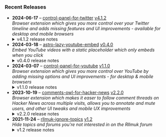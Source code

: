 ### Recent Releases

<!-- RECENT_RELEASES -->
<ul>
<li>
  <strong>2024-06-17</strong> – <a href="https://github.com/insin/control-panel-for-twitter">control-panel-for-twitter</a> <a href="https://github.com/insin/control-panel-for-twitter/releases/tag/v4.1.2">v4.1.2</a>
  <div><em>Browser extension which gives you more control over your Twitter timeline and adds missing features and UI improvements - available for desktop and mobile browsers</em></div>
  <details><summary>v4.1.2 release notes</summary><h2>Changes</h2>
<ul>
<li>Fixed hiding "Subscriber" indicators in replies from subscribers</li>
<li>Fixed handling the Subscribers tab in a user's followers/following page</li>
<li>Fixed fallback font for custom content when the main font rule isn't found</li>
<li>Fixed hiding the "Yeah! for Twitter" button on desktop when using that extension</li>
</ul>
<h2>Availability</h2>
<p>New versions have to be reviewed and published by each browser extension store before they're available for use.</p>
<p>This release is available in the following extension stores:</p>
<p><a href="https://apps.apple.com/app/id1668516167?platform=iphone" rel="nofollow"><img src="https://user-images.githubusercontent.com/226692/216768643-4756e33c-1e61-41a7-9c56-9bd80f10bcc9.png" alt="Apple App Store" style="max-width: 100%;"></a> <a href="https://chrome.google.com/webstore/detail/control-panel-for-twitter" rel="nofollow"><img src="https://user-images.githubusercontent.com/226692/212897023-9e66b1b0-e1cd-44df-a4f2-3d5bda80c5f8.png" alt="Chrome Web Store" style="max-width: 100%;"></a> <a href="https://addons.mozilla.org/firefox/addon/control-panel-for-twitter/" rel="nofollow"><img src="https://user-images.githubusercontent.com/226692/212897487-f3993495-2032-44a4-b0c6-1bd1d9cc56dd.png" alt="Firefox Add-ons" style="max-width: 100%;"></a></p>
<h2>Donate</h2>
<p>Support Control Panel for Twitter development with a tip:</p>
<p><a href="https://ko-fi.com/jbscript" rel="nofollow"><img src="https://private-user-images.githubusercontent.com/226692/330361609-c318a7d3-695e-448d-af15-ef0b934ae168.png?jwt=eyJhbGciOiJIUzI1NiIsInR5cCI6IkpXVCJ9.eyJpc3MiOiJnaXRodWIuY29tIiwiYXVkIjoicmF3LmdpdGh1YnVzZXJjb250ZW50LmNvbSIsImtleSI6ImtleTUiLCJleHAiOjE3MTg5MDM0MDksIm5iZiI6MTcxODkwMzEwOSwicGF0aCI6Ii8yMjY2OTIvMzMwMzYxNjA5LWMzMThhN2QzLTY5NWUtNDQ4ZC1hZjE1LWVmMGI5MzRhZTE2OC5wbmc_WC1BbXotQWxnb3JpdGhtPUFXUzQtSE1BQy1TSEEyNTYmWC1BbXotQ3JlZGVudGlhbD1BS0lBVkNPRFlMU0E1M1BRSzRaQSUyRjIwMjQwNjIwJTJGdXMtZWFzdC0xJTJGczMlMkZhd3M0X3JlcXVlc3QmWC1BbXotRGF0ZT0yMDI0MDYyMFQxNzA1MDlaJlgtQW16LUV4cGlyZXM9MzAwJlgtQW16LVNpZ25hdHVyZT0xN2U5YjE2OTVkZDkzN2Q0MTMxYTQwM2Q2YjJmMmFkZmQwZmVlMWM3NDNkYmZlNTFlYjA4YzAyODY3M2U4YmFjJlgtQW16LVNpZ25lZEhlYWRlcnM9aG9zdCZhY3Rvcl9pZD0wJmtleV9pZD0wJnJlcG9faWQ9MCJ9.AvlJ8EuV1DwqTeZTx1cqLagzOdgqSxpU5SEEv8ZIfvc" alt="Support me on Ko-fi" content-type-secured-asset="image/png" secured-asset-link="" style="max-width: 100%;"></a></p></details>
</li>
<li>
  <strong>2024-03-18</strong> – <a href="https://github.com/insin/astro-lazy-youtube-embed">astro-lazy-youtube-embed</a> <a href="https://github.com/insin/astro-lazy-youtube-embed/releases/tag/v0.4.0">v0.4.0</a>
  <div><em>Embed YouTube videos with a static placeholder which only embeds when you click</em></div>
  <details><summary>v0.4.0 release notes</summary><h3>Added</h3>
<ul>
<li>Added a <code>thumbnail</code> prop, enabling use of the alternate screenshot thumbnails YouTube provides</li>
<li>Added a <code>cookie</code> flag prop to opt-in to using <code>www.youtube.com/embed</code> instead of <code>www.youtube-nocookie.com/embed</code></li>
<li>Added JSDoc to props to improve editor DX</li>
</ul>
<h3>Changed</h3>
<ul>
<li>The embed now uses <code>www.youtube-nocookie.com/embed</code> by default</li>
<li>The static embed thumbnail <code>&lt;img&gt;</code> now uses <code>loading="lazy"</code> by default</li>
<li>The static embed now uses a black background, so there isn't a flash of gradient when the thumbnail <code>&lt;img&gt;</code> lazy-loads</li>
<li>The static embed now uses <code>i.ytimg.com</code> instead of <code>img.youtube.com</code> for the thumbnail <code>&lt;img&gt;</code>, as per the YouTube site and its API</li>
<li>The <code>modestbranding</code> embed parameter was deprecated by YouTube on August 15, 2023 and now has no effect - removed it from the <code>embedParams</code> defaults and marked it as deprecated</li>
<li>The <code>thumbnailRes</code> prop now also supports passing the <code>mq</code>/<code>hq</code>/<code>sd</code> abbreviations YouTube uses</li>
</ul>
<h3>Fixed</h3>
<ul>
<li>Fixed overriding defaulted <code>&lt;iframe&gt;</code> attributes - Astro doesn't merge attributes on HTML elements, so user-supplied attributes need to come first</li>
</ul></details>
</li>
<li>
  <strong>2024-03-07</strong> – <a href="https://github.com/insin/control-panel-for-youtube">control-panel-for-youtube</a> <a href="https://github.com/insin/control-panel-for-youtube/releases/tag/v1.1.0">v1.1.0</a>
  <div><em>Browser extension which gives you more control over YouTube by adding missing options and UI improvements - for desktop &amp; mobile browsers</em></div>
  <details><summary>v1.1.0 release notes</summary><ul>
<li>Fixed Firefox permission issues (the extension was disabled by default after install on all platforms, it had to be manually enabled every time in Firefox for Android, and the Permissions page was completely blank in Firefox for Android so permissions couldn't be granted) by using Manifest Version 2 instead for the Firefox version</li>
<li>Improved the Japanese translation (thanks <a class="user-mention notranslate" data-hovercard-type="user" data-hovercard-url="/users/Catastravia/hovercard" data-octo-click="hovercard-link-click" data-octo-dimensions="link_type:self" href="https://github.com/Catastravia">@Catastravia</a>)</li>
<li>Fixed disconnectObservers() only disconnecting page observers</li>
</ul>
<p>hideShareThanksClip:</p>
<ul>
<li>Added a new option to hide the Share/Thanks/Clip buttons under a video (not enabled by default)</li>
</ul>
<p>hideChannels:</p>
<ul>
<li>You can now hide a channel while watching one of its videos - a "Hide channel" item is added to the video's ⋯ menu</li>
<li>This becomes an "Unhide channel" menu item if the channel is already hidden</li>
</ul>
<p>hideOpenApp:</p>
<ul>
<li>Fixed hiding "Open App" links when using YouTube in Japanese</li>
</ul>
<p>hideSponsored:</p>
<ul>
<li>Fixed related videos being hidden in the mobile version at tablet sizes when they contained an ad</li>
</ul>
<hr>
<p>Available in the following extension stores:</p>
<p><a href="https://apps.apple.com/app/id6478456678?platform=mac" rel="nofollow"><img src="https://private-user-images.githubusercontent.com/226692/308588488-1ad45460-be0b-48ff-bbb4-6721e77e6537.png?jwt=eyJhbGciOiJIUzI1NiIsInR5cCI6IkpXVCJ9.eyJpc3MiOiJnaXRodWIuY29tIiwiYXVkIjoicmF3LmdpdGh1YnVzZXJjb250ZW50LmNvbSIsImtleSI6ImtleTUiLCJleHAiOjE3MTg5MDM0MDksIm5iZiI6MTcxODkwMzEwOSwicGF0aCI6Ii8yMjY2OTIvMzA4NTg4NDg4LTFhZDQ1NDYwLWJlMGItNDhmZi1iYmI0LTY3MjFlNzdlNjUzNy5wbmc_WC1BbXotQWxnb3JpdGhtPUFXUzQtSE1BQy1TSEEyNTYmWC1BbXotQ3JlZGVudGlhbD1BS0lBVkNPRFlMU0E1M1BRSzRaQSUyRjIwMjQwNjIwJTJGdXMtZWFzdC0xJTJGczMlMkZhd3M0X3JlcXVlc3QmWC1BbXotRGF0ZT0yMDI0MDYyMFQxNzA1MDlaJlgtQW16LUV4cGlyZXM9MzAwJlgtQW16LVNpZ25hdHVyZT00ZjdiYmFhYThhZWE5Njc4YmMzYzdiZDVkZDc3NTZjMWNjNmRhNzc3MWY4M2Q4OTRmZDU5M2Y2OTZjMjMxOTlmJlgtQW16LVNpZ25lZEhlYWRlcnM9aG9zdCZhY3Rvcl9pZD0wJmtleV9pZD0wJnJlcG9faWQ9MCJ9.XqgM14uOVe2t1TaeWngeYjUkAW1TRnrzJy5eCdao0w8" alt="Mac App Store" content-type-secured-asset="image/png" secured-asset-link="" style="max-width: 100%;"></a> <a href="https://chromewebstore.google.com/detail/control-panel-for-youtube/lodcanccmfbpjjpnngindkkmiehimile" rel="nofollow"><img src="https://private-user-images.githubusercontent.com/226692/307584913-08b44d7b-61d5-49f2-9a76-607eb36fe407.png?jwt=eyJhbGciOiJIUzI1NiIsInR5cCI6IkpXVCJ9.eyJpc3MiOiJnaXRodWIuY29tIiwiYXVkIjoicmF3LmdpdGh1YnVzZXJjb250ZW50LmNvbSIsImtleSI6ImtleTUiLCJleHAiOjE3MTg5MDM0MDksIm5iZiI6MTcxODkwMzEwOSwicGF0aCI6Ii8yMjY2OTIvMzA3NTg0OTEzLTA4YjQ0ZDdiLTYxZDUtNDlmMi05YTc2LTYwN2ViMzZmZTQwNy5wbmc_WC1BbXotQWxnb3JpdGhtPUFXUzQtSE1BQy1TSEEyNTYmWC1BbXotQ3JlZGVudGlhbD1BS0lBVkNPRFlMU0E1M1BRSzRaQSUyRjIwMjQwNjIwJTJGdXMtZWFzdC0xJTJGczMlMkZhd3M0X3JlcXVlc3QmWC1BbXotRGF0ZT0yMDI0MDYyMFQxNzA1MDlaJlgtQW16LUV4cGlyZXM9MzAwJlgtQW16LVNpZ25hdHVyZT02NjhmMjdkOGM2MTg4ZWE0ZGRhNjkwNzg2MmVkY2Y3N2M4OGZkYTkxZDBlNDcxNTFmYWUzMWE5Zjg2YjJlNTU2JlgtQW16LVNpZ25lZEhlYWRlcnM9aG9zdCZhY3Rvcl9pZD0wJmtleV9pZD0wJnJlcG9faWQ9MCJ9.j1GvHkmLyhmur7oy22fTeHXIMG69BiQ1pmkK6SwsQe8" alt="Chrome Web Store" content-type-secured-asset="image/png" secured-asset-link="" style="max-width: 100%;"></a> <a href="https://addons.mozilla.org/firefox/addon/control-panel-for-youtube/" rel="nofollow"><img src="https://private-user-images.githubusercontent.com/226692/307636781-566d72e8-bd40-43a4-9118-1768946f5b20.png?jwt=eyJhbGciOiJIUzI1NiIsInR5cCI6IkpXVCJ9.eyJpc3MiOiJnaXRodWIuY29tIiwiYXVkIjoicmF3LmdpdGh1YnVzZXJjb250ZW50LmNvbSIsImtleSI6ImtleTUiLCJleHAiOjE3MTg5MDM0MDksIm5iZiI6MTcxODkwMzEwOSwicGF0aCI6Ii8yMjY2OTIvMzA3NjM2NzgxLTU2NmQ3MmU4LWJkNDAtNDNhNC05MTE4LTE3Njg5NDZmNWIyMC5wbmc_WC1BbXotQWxnb3JpdGhtPUFXUzQtSE1BQy1TSEEyNTYmWC1BbXotQ3JlZGVudGlhbD1BS0lBVkNPRFlMU0E1M1BRSzRaQSUyRjIwMjQwNjIwJTJGdXMtZWFzdC0xJTJGczMlMkZhd3M0X3JlcXVlc3QmWC1BbXotRGF0ZT0yMDI0MDYyMFQxNzA1MDlaJlgtQW16LUV4cGlyZXM9MzAwJlgtQW16LVNpZ25hdHVyZT1lZDE3YWYxMDE2NDkwYzg3NmNkOGI3NThjMjRmNmE4MzlkNGQ2MTk3MjQ2Yzk0ZmVhYWFhNTk2OTUxYzg0ZDQ2JlgtQW16LVNpZ25lZEhlYWRlcnM9aG9zdCZhY3Rvcl9pZD0wJmtleV9pZD0wJnJlcG9faWQ9MCJ9.vNKWvbAKSykMH0tbDEMMJUNxJFkMtGtB_-dzPWdEmxs" alt="Mozilla Add-ons" content-type-secured-asset="image/png" secured-asset-link="" style="max-width: 100%;"></a> <a href="https://microsoftedge.microsoft.com/addons/detail/llinnalaegmbpmjonmfbpklchphiabfo" rel="nofollow"><img src="https://private-user-images.githubusercontent.com/226692/308582850-d5ccf576-df4a-48c8-b881-17c1e8a0c6df.png?jwt=eyJhbGciOiJIUzI1NiIsInR5cCI6IkpXVCJ9.eyJpc3MiOiJnaXRodWIuY29tIiwiYXVkIjoicmF3LmdpdGh1YnVzZXJjb250ZW50LmNvbSIsImtleSI6ImtleTUiLCJleHAiOjE3MTg5MDM0MDksIm5iZiI6MTcxODkwMzEwOSwicGF0aCI6Ii8yMjY2OTIvMzA4NTgyODUwLWQ1Y2NmNTc2LWRmNGEtNDhjOC1iODgxLTE3YzFlOGEwYzZkZi5wbmc_WC1BbXotQWxnb3JpdGhtPUFXUzQtSE1BQy1TSEEyNTYmWC1BbXotQ3JlZGVudGlhbD1BS0lBVkNPRFlMU0E1M1BRSzRaQSUyRjIwMjQwNjIwJTJGdXMtZWFzdC0xJTJGczMlMkZhd3M0X3JlcXVlc3QmWC1BbXotRGF0ZT0yMDI0MDYyMFQxNzA1MDlaJlgtQW16LUV4cGlyZXM9MzAwJlgtQW16LVNpZ25hdHVyZT01NTUyZmJjZjAxZjI2MGE5Y2Q4MmY0MWZmNjM3N2IxOGI3ZWQ4MTQ2MDMzOTVhODM5YTY1OGZjMDM2MWYzMzIxJlgtQW16LVNpZ25lZEhlYWRlcnM9aG9zdCZhY3Rvcl9pZD0wJmtleV9pZD0wJnJlcG9faWQ9MCJ9.AumUeftdxZ6anJ8NpSlWdoD9iukUFdC0Pexz-4LRINo" alt="Edge Add-ons" content-type-secured-asset="image/png" secured-asset-link="" style="max-width: 100%;"></a></p></details>
</li>
<li>
  <strong>2023-10-19</strong> – <a href="https://github.com/insin/comments-owl-for-hacker-news">comments-owl-for-hacker-news</a> <a href="https://github.com/insin/comments-owl-for-hacker-news/releases/tag/v2.2.0">v2.2.0</a>
  <div><em>Browser extension which makes it easer to follow comment threads on Hacker News across multiple visits, allows you to annotate and mute users, and other UI tweaks and mobile UX improvements</em></div>
  <details><summary>v2.2.0 release notes</summary><ul>
<li>Added an option to disable or require confirmation for hiding on list pages</li>
<li>Added an option to increase the contrast of submission text (enabled by default)</li>
</ul>
<hr>
<p>Available in the following extension stores:</p>
<p><a href="https://apps.apple.com/us/app/comments-owl-for-hacker-news/id6451333500" rel="nofollow"><img src="https://user-images.githubusercontent.com/226692/216768643-4756e33c-1e61-41a7-9c56-9bd80f10bcc9.png" alt="Apple App Store" style="max-width: 100%;"></a> <a href="https://addons.mozilla.org/en-US/firefox/addon/hn-comments-owl/" rel="nofollow"><img src="https://user-images.githubusercontent.com/226692/212897487-f3993495-2032-44a4-b0c6-1bd1d9cc56dd.png" alt="Firefox" style="max-width: 100%;"></a> <a href="https://chrome.google.com/webstore/detail/kpoggabejgbenjahggloahnnaolmfock?authuser=0&amp;hl=en" rel="nofollow"><img src="https://user-images.githubusercontent.com/226692/212897023-9e66b1b0-e1cd-44df-a4f2-3d5bda80c5f8.png" alt="Chrome" style="max-width: 100%;"></a></p></details>
</li>
<li>
  <strong>2021-11-24</strong> – <a href="https://github.com/insin/rllmuk-ignore-topics">rllmuk-ignore-topics</a> <a href="https://github.com/insin/rllmuk-ignore-topics/releases/tag/v1.2">v1.2</a>
  <div><em>Hide topics and forums you're not interested in on the Rllmuk forum</em></div>
  <details><summary>v1.2 release notes</summary><ul>
<li>Added support for the Fluid view</li>
<li>Added a collapse control for the Fluid sidebar</li>
</ul></details>
</li>
</ul>
<!-- /RECENT_RELEASES -->
